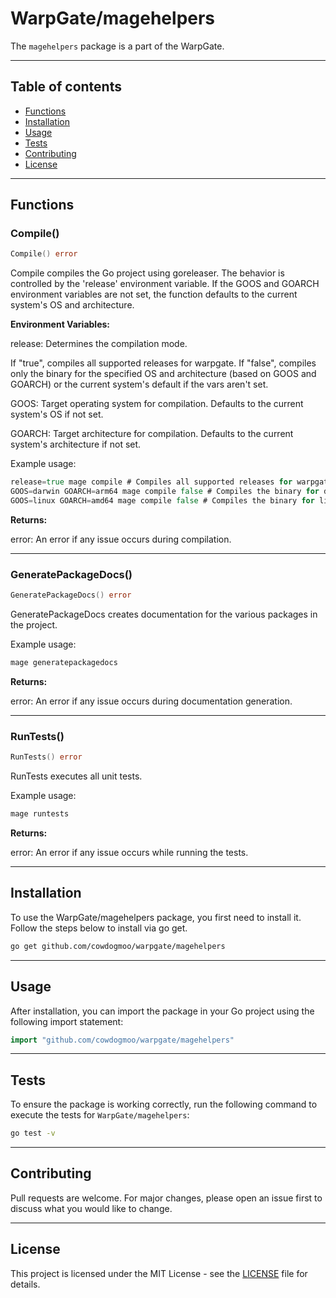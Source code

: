 # WarpGate/magehelpers

The `magehelpers` package is a part of the WarpGate.

---

## Table of contents

- [Functions](#functions)
- [Installation](#installation)
- [Usage](#usage)
- [Tests](#tests)
- [Contributing](#contributing)
- [License](#license)

---

## Functions

### Compile()

```go
Compile() error
```

Compile compiles the Go project using goreleaser. The behavior is
controlled by the 'release' environment variable. If the GOOS and
GOARCH environment variables are not set, the function defaults
to the current system's OS and architecture.

**Environment Variables:**

release: Determines the compilation mode.

If "true", compiles all supported releases for warpgate.
If "false", compiles only the binary for the specified OS
and architecture (based on GOOS and GOARCH) or the current
system's default if the vars aren't set.

GOOS: Target operating system for compilation. Defaults to the
current system's OS if not set.

GOARCH: Target architecture for compilation. Defaults to the
current system's architecture if not set.

Example usage:

```go
release=true mage compile # Compiles all supported releases for warpgate
GOOS=darwin GOARCH=arm64 mage compile false # Compiles the binary for darwin/arm64
GOOS=linux GOARCH=amd64 mage compile false # Compiles the binary for linux/amd64
```

**Returns:**

error: An error if any issue occurs during compilation.

---

### GeneratePackageDocs()

```go
GeneratePackageDocs() error
```

GeneratePackageDocs creates documentation for the various packages
in the project.

Example usage:

```go
mage generatepackagedocs
```

**Returns:**

error: An error if any issue occurs during documentation generation.

---

### RunTests()

```go
RunTests() error
```

RunTests executes all unit tests.

Example usage:

```go
mage runtests
```

**Returns:**

error: An error if any issue occurs while running the tests.

---

## Installation

To use the WarpGate/magehelpers package, you first need to install it.
Follow the steps below to install via go get.

```bash
go get github.com/cowdogmoo/warpgate/magehelpers
```

---

## Usage

After installation, you can import the package in your Go project
using the following import statement:

```go
import "github.com/cowdogmoo/warpgate/magehelpers"
```

---

## Tests

To ensure the package is working correctly, run the following
command to execute the tests for `WarpGate/magehelpers`:

```bash
go test -v
```

---

## Contributing

Pull requests are welcome. For major changes,
please open an issue first to discuss what
you would like to change.

---

## License

This project is licensed under the MIT
License - see the [LICENSE](https://github.com/CowDogMoo/WarpGate/blob/main/LICENSE)
file for details.
